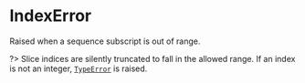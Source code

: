 # IndexError

Raised when a sequence subscript is out of range.

?> Slice indices are silently truncated to fall in the allowed range. If an index is not an integer, [`TypeError`](/exceptions/TypeError.md) is raised.
